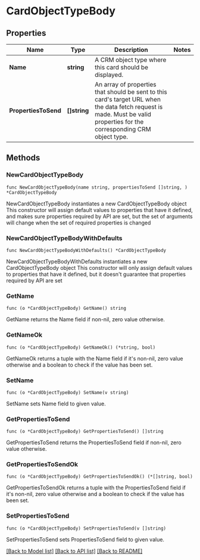 # CardObjectTypeBody

## Properties

Name | Type | Description | Notes
------------ | ------------- | ------------- | -------------
**Name** | **string** | A CRM object type where this card should be displayed. | 
**PropertiesToSend** | **[]string** | An array of properties that should be sent to this card&#39;s target URL when the data fetch request is made. Must be valid properties for the corresponding CRM object type. | 

## Methods

### NewCardObjectTypeBody

`func NewCardObjectTypeBody(name string, propertiesToSend []string, ) *CardObjectTypeBody`

NewCardObjectTypeBody instantiates a new CardObjectTypeBody object
This constructor will assign default values to properties that have it defined,
and makes sure properties required by API are set, but the set of arguments
will change when the set of required properties is changed

### NewCardObjectTypeBodyWithDefaults

`func NewCardObjectTypeBodyWithDefaults() *CardObjectTypeBody`

NewCardObjectTypeBodyWithDefaults instantiates a new CardObjectTypeBody object
This constructor will only assign default values to properties that have it defined,
but it doesn't guarantee that properties required by API are set

### GetName

`func (o *CardObjectTypeBody) GetName() string`

GetName returns the Name field if non-nil, zero value otherwise.

### GetNameOk

`func (o *CardObjectTypeBody) GetNameOk() (*string, bool)`

GetNameOk returns a tuple with the Name field if it's non-nil, zero value otherwise
and a boolean to check if the value has been set.

### SetName

`func (o *CardObjectTypeBody) SetName(v string)`

SetName sets Name field to given value.


### GetPropertiesToSend

`func (o *CardObjectTypeBody) GetPropertiesToSend() []string`

GetPropertiesToSend returns the PropertiesToSend field if non-nil, zero value otherwise.

### GetPropertiesToSendOk

`func (o *CardObjectTypeBody) GetPropertiesToSendOk() (*[]string, bool)`

GetPropertiesToSendOk returns a tuple with the PropertiesToSend field if it's non-nil, zero value otherwise
and a boolean to check if the value has been set.

### SetPropertiesToSend

`func (o *CardObjectTypeBody) SetPropertiesToSend(v []string)`

SetPropertiesToSend sets PropertiesToSend field to given value.



[[Back to Model list]](../README.md#documentation-for-models) [[Back to API list]](../README.md#documentation-for-api-endpoints) [[Back to README]](../README.md)


